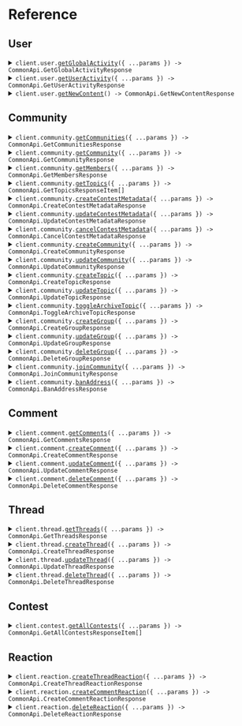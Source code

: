 # Reference

## User

<details><summary><code>client.user.<a href="/src/api/resources/user/client/Client.ts">getGlobalActivity</a>({ ...params }) -> CommonApi.GetGlobalActivityResponse</code></summary>
<dl>
<dd>

#### 🔌 Usage

<dl>
<dd>

<dl>
<dd>

```typescript
await client.user.getGlobalActivity();
```

</dd>
</dl>
</dd>
</dl>

#### ⚙️ Parameters

<dl>
<dd>

<dl>
<dd>

**request:** `CommonApi.GetGlobalActivityRequest`

</dd>
</dl>

<dl>
<dd>

**requestOptions:** `User.RequestOptions`

</dd>
</dl>
</dd>
</dl>

</dd>
</dl>
</details>

<details><summary><code>client.user.<a href="/src/api/resources/user/client/Client.ts">getUserActivity</a>({ ...params }) -> CommonApi.GetUserActivityResponse</code></summary>
<dl>
<dd>

#### 🔌 Usage

<dl>
<dd>

<dl>
<dd>

```typescript
await client.user.getUserActivity();
```

</dd>
</dl>
</dd>
</dl>

#### ⚙️ Parameters

<dl>
<dd>

<dl>
<dd>

**request:** `CommonApi.GetUserActivityRequest`

</dd>
</dl>

<dl>
<dd>

**requestOptions:** `User.RequestOptions`

</dd>
</dl>
</dd>
</dl>

</dd>
</dl>
</details>

<details><summary><code>client.user.<a href="/src/api/resources/user/client/Client.ts">getNewContent</a>() -> CommonApi.GetNewContentResponse</code></summary>
<dl>
<dd>

#### 🔌 Usage

<dl>
<dd>

<dl>
<dd>

```typescript
await client.user.getNewContent();
```

</dd>
</dl>
</dd>
</dl>

#### ⚙️ Parameters

<dl>
<dd>

<dl>
<dd>

**requestOptions:** `User.RequestOptions`

</dd>
</dl>
</dd>
</dl>

</dd>
</dl>
</details>

## Community

<details><summary><code>client.community.<a href="/src/api/resources/community/client/Client.ts">getCommunities</a>({ ...params }) -> CommonApi.GetCommunitiesResponse</code></summary>
<dl>
<dd>

#### 🔌 Usage

<dl>
<dd>

<dl>
<dd>

```typescript
await client.community.getCommunities();
```

</dd>
</dl>
</dd>
</dl>

#### ⚙️ Parameters

<dl>
<dd>

<dl>
<dd>

**request:** `CommonApi.GetCommunitiesRequest`

</dd>
</dl>

<dl>
<dd>

**requestOptions:** `Community.RequestOptions`

</dd>
</dl>
</dd>
</dl>

</dd>
</dl>
</details>

<details><summary><code>client.community.<a href="/src/api/resources/community/client/Client.ts">getCommunity</a>({ ...params }) -> CommonApi.GetCommunityResponse</code></summary>
<dl>
<dd>

#### 🔌 Usage

<dl>
<dd>

<dl>
<dd>

```typescript
await client.community.getCommunity({
    id: "id",
});
```

</dd>
</dl>
</dd>
</dl>

#### ⚙️ Parameters

<dl>
<dd>

<dl>
<dd>

**request:** `CommonApi.GetCommunityRequest`

</dd>
</dl>

<dl>
<dd>

**requestOptions:** `Community.RequestOptions`

</dd>
</dl>
</dd>
</dl>

</dd>
</dl>
</details>

<details><summary><code>client.community.<a href="/src/api/resources/community/client/Client.ts">getMembers</a>({ ...params }) -> CommonApi.GetMembersResponse</code></summary>
<dl>
<dd>

#### 🔌 Usage

<dl>
<dd>

<dl>
<dd>

```typescript
await client.community.getMembers({
    community_id: "community_id",
});
```

</dd>
</dl>
</dd>
</dl>

#### ⚙️ Parameters

<dl>
<dd>

<dl>
<dd>

**request:** `CommonApi.GetMembersRequest`

</dd>
</dl>

<dl>
<dd>

**requestOptions:** `Community.RequestOptions`

</dd>
</dl>
</dd>
</dl>

</dd>
</dl>
</details>

<details><summary><code>client.community.<a href="/src/api/resources/community/client/Client.ts">getTopics</a>({ ...params }) -> CommonApi.GetTopicsResponseItem[]</code></summary>
<dl>
<dd>

#### 🔌 Usage

<dl>
<dd>

<dl>
<dd>

```typescript
await client.community.getTopics({
    community_id: "community_id",
});
```

</dd>
</dl>
</dd>
</dl>

#### ⚙️ Parameters

<dl>
<dd>

<dl>
<dd>

**request:** `CommonApi.GetTopicsRequest`

</dd>
</dl>

<dl>
<dd>

**requestOptions:** `Community.RequestOptions`

</dd>
</dl>
</dd>
</dl>

</dd>
</dl>
</details>

<details><summary><code>client.community.<a href="/src/api/resources/community/client/Client.ts">createContestMetadata</a>({ ...params }) -> CommonApi.CreateContestMetadataResponse</code></summary>
<dl>
<dd>

#### 🔌 Usage

<dl>
<dd>

<dl>
<dd>

```typescript
await client.community.createContestMetadata({
    community_id: "community_id",
    contest_address: "contest_address",
    name: "name",
    payout_structure: [1],
    interval: 1,
});
```

</dd>
</dl>
</dd>
</dl>

#### ⚙️ Parameters

<dl>
<dd>

<dl>
<dd>

**request:** `CommonApi.CreateContestMetadataRequest`

</dd>
</dl>

<dl>
<dd>

**requestOptions:** `Community.RequestOptions`

</dd>
</dl>
</dd>
</dl>

</dd>
</dl>
</details>

<details><summary><code>client.community.<a href="/src/api/resources/community/client/Client.ts">updateContestMetadata</a>({ ...params }) -> CommonApi.UpdateContestMetadataResponse</code></summary>
<dl>
<dd>

#### 🔌 Usage

<dl>
<dd>

<dl>
<dd>

```typescript
await client.community.updateContestMetadata({
    community_id: "community_id",
    contest_address: "contest_address",
});
```

</dd>
</dl>
</dd>
</dl>

#### ⚙️ Parameters

<dl>
<dd>

<dl>
<dd>

**request:** `CommonApi.UpdateContestMetadataRequest`

</dd>
</dl>

<dl>
<dd>

**requestOptions:** `Community.RequestOptions`

</dd>
</dl>
</dd>
</dl>

</dd>
</dl>
</details>

<details><summary><code>client.community.<a href="/src/api/resources/community/client/Client.ts">cancelContestMetadata</a>({ ...params }) -> CommonApi.CancelContestMetadataResponse</code></summary>
<dl>
<dd>

#### 🔌 Usage

<dl>
<dd>

<dl>
<dd>

```typescript
await client.community.cancelContestMetadata({
    community_id: "community_id",
    contest_address: "contest_address",
});
```

</dd>
</dl>
</dd>
</dl>

#### ⚙️ Parameters

<dl>
<dd>

<dl>
<dd>

**request:** `CommonApi.CancelContestMetadataRequest`

</dd>
</dl>

<dl>
<dd>

**requestOptions:** `Community.RequestOptions`

</dd>
</dl>
</dd>
</dl>

</dd>
</dl>
</details>

<details><summary><code>client.community.<a href="/src/api/resources/community/client/Client.ts">createCommunity</a>({ ...params }) -> CommonApi.CreateCommunityResponse</code></summary>
<dl>
<dd>

#### 🔌 Usage

<dl>
<dd>

<dl>
<dd>

```typescript
await client.community.createCommunity({
    id: "id",
    name: "name",
    chain_node_id: 1,
    base: CommonApi.CreateCommunityRequestBase.Cosmos,
    default_symbol: "default_symbol",
});
```

</dd>
</dl>
</dd>
</dl>

#### ⚙️ Parameters

<dl>
<dd>

<dl>
<dd>

**request:** `CommonApi.CreateCommunityRequest`

</dd>
</dl>

<dl>
<dd>

**requestOptions:** `Community.RequestOptions`

</dd>
</dl>
</dd>
</dl>

</dd>
</dl>
</details>

<details><summary><code>client.community.<a href="/src/api/resources/community/client/Client.ts">updateCommunity</a>({ ...params }) -> CommonApi.UpdateCommunityResponse</code></summary>
<dl>
<dd>

#### 🔌 Usage

<dl>
<dd>

<dl>
<dd>

```typescript
await client.community.updateCommunity({
    community_id: "community_id",
});
```

</dd>
</dl>
</dd>
</dl>

#### ⚙️ Parameters

<dl>
<dd>

<dl>
<dd>

**request:** `CommonApi.UpdateCommunityRequest`

</dd>
</dl>

<dl>
<dd>

**requestOptions:** `Community.RequestOptions`

</dd>
</dl>
</dd>
</dl>

</dd>
</dl>
</details>

<details><summary><code>client.community.<a href="/src/api/resources/community/client/Client.ts">createTopic</a>({ ...params }) -> CommonApi.CreateTopicResponse</code></summary>
<dl>
<dd>

#### 🔌 Usage

<dl>
<dd>

<dl>
<dd>

```typescript
await client.community.createTopic({
    community_id: "community_id",
});
```

</dd>
</dl>
</dd>
</dl>

#### ⚙️ Parameters

<dl>
<dd>

<dl>
<dd>

**request:** `CommonApi.CreateTopicRequest`

</dd>
</dl>

<dl>
<dd>

**requestOptions:** `Community.RequestOptions`

</dd>
</dl>
</dd>
</dl>

</dd>
</dl>
</details>

<details><summary><code>client.community.<a href="/src/api/resources/community/client/Client.ts">updateTopic</a>({ ...params }) -> CommonApi.UpdateTopicResponse</code></summary>
<dl>
<dd>

#### 🔌 Usage

<dl>
<dd>

<dl>
<dd>

```typescript
await client.community.updateTopic({
    topic_id: 1.1,
    community_id: "community_id",
});
```

</dd>
</dl>
</dd>
</dl>

#### ⚙️ Parameters

<dl>
<dd>

<dl>
<dd>

**request:** `CommonApi.UpdateTopicRequest`

</dd>
</dl>

<dl>
<dd>

**requestOptions:** `Community.RequestOptions`

</dd>
</dl>
</dd>
</dl>

</dd>
</dl>
</details>

<details><summary><code>client.community.<a href="/src/api/resources/community/client/Client.ts">toggleArchiveTopic</a>({ ...params }) -> CommonApi.ToggleArchiveTopicResponse</code></summary>
<dl>
<dd>

#### 🔌 Usage

<dl>
<dd>

<dl>
<dd>

```typescript
await client.community.toggleArchiveTopic({
    community_id: "community_id",
    topic_id: 1,
    archive: true,
});
```

</dd>
</dl>
</dd>
</dl>

#### ⚙️ Parameters

<dl>
<dd>

<dl>
<dd>

**request:** `CommonApi.ToggleArchiveTopicRequest`

</dd>
</dl>

<dl>
<dd>

**requestOptions:** `Community.RequestOptions`

</dd>
</dl>
</dd>
</dl>

</dd>
</dl>
</details>

<details><summary><code>client.community.<a href="/src/api/resources/community/client/Client.ts">createGroup</a>({ ...params }) -> CommonApi.CreateGroupResponse</code></summary>
<dl>
<dd>

#### 🔌 Usage

<dl>
<dd>

<dl>
<dd>

```typescript
await client.community.createGroup({
    community_id: "community_id",
    metadata: {
        name: "name",
        description: "description",
    },
});
```

</dd>
</dl>
</dd>
</dl>

#### ⚙️ Parameters

<dl>
<dd>

<dl>
<dd>

**request:** `CommonApi.CreateGroupRequest`

</dd>
</dl>

<dl>
<dd>

**requestOptions:** `Community.RequestOptions`

</dd>
</dl>
</dd>
</dl>

</dd>
</dl>
</details>

<details><summary><code>client.community.<a href="/src/api/resources/community/client/Client.ts">updateGroup</a>({ ...params }) -> CommonApi.UpdateGroupResponse</code></summary>
<dl>
<dd>

#### 🔌 Usage

<dl>
<dd>

<dl>
<dd>

```typescript
await client.community.updateGroup({
    community_id: "community_id",
    group_id: 1,
});
```

</dd>
</dl>
</dd>
</dl>

#### ⚙️ Parameters

<dl>
<dd>

<dl>
<dd>

**request:** `CommonApi.UpdateGroupRequest`

</dd>
</dl>

<dl>
<dd>

**requestOptions:** `Community.RequestOptions`

</dd>
</dl>
</dd>
</dl>

</dd>
</dl>
</details>

<details><summary><code>client.community.<a href="/src/api/resources/community/client/Client.ts">deleteGroup</a>({ ...params }) -> CommonApi.DeleteGroupResponse</code></summary>
<dl>
<dd>

#### 🔌 Usage

<dl>
<dd>

<dl>
<dd>

```typescript
await client.community.deleteGroup({
    community_id: "community_id",
    group_id: 1,
});
```

</dd>
</dl>
</dd>
</dl>

#### ⚙️ Parameters

<dl>
<dd>

<dl>
<dd>

**request:** `CommonApi.DeleteGroupRequest`

</dd>
</dl>

<dl>
<dd>

**requestOptions:** `Community.RequestOptions`

</dd>
</dl>
</dd>
</dl>

</dd>
</dl>
</details>

<details><summary><code>client.community.<a href="/src/api/resources/community/client/Client.ts">joinCommunity</a>({ ...params }) -> CommonApi.JoinCommunityResponse</code></summary>
<dl>
<dd>

#### 🔌 Usage

<dl>
<dd>

<dl>
<dd>

```typescript
await client.community.joinCommunity({
    community_id: "community_id",
});
```

</dd>
</dl>
</dd>
</dl>

#### ⚙️ Parameters

<dl>
<dd>

<dl>
<dd>

**request:** `CommonApi.JoinCommunityRequest`

</dd>
</dl>

<dl>
<dd>

**requestOptions:** `Community.RequestOptions`

</dd>
</dl>
</dd>
</dl>

</dd>
</dl>
</details>

<details><summary><code>client.community.<a href="/src/api/resources/community/client/Client.ts">banAddress</a>({ ...params }) -> CommonApi.BanAddressResponse</code></summary>
<dl>
<dd>

#### 🔌 Usage

<dl>
<dd>

<dl>
<dd>

```typescript
await client.community.banAddress({
    community_id: "community_id",
    address: "address",
});
```

</dd>
</dl>
</dd>
</dl>

#### ⚙️ Parameters

<dl>
<dd>

<dl>
<dd>

**request:** `CommonApi.BanAddressRequest`

</dd>
</dl>

<dl>
<dd>

**requestOptions:** `Community.RequestOptions`

</dd>
</dl>
</dd>
</dl>

</dd>
</dl>
</details>

## Comment

<details><summary><code>client.comment.<a href="/src/api/resources/comment/client/Client.ts">getComments</a>({ ...params }) -> CommonApi.GetCommentsResponse</code></summary>
<dl>
<dd>

#### 🔌 Usage

<dl>
<dd>

<dl>
<dd>

```typescript
await client.comment.getComments({
    thread_id: 1,
});
```

</dd>
</dl>
</dd>
</dl>

#### ⚙️ Parameters

<dl>
<dd>

<dl>
<dd>

**request:** `CommonApi.GetCommentsRequest`

</dd>
</dl>

<dl>
<dd>

**requestOptions:** `Comment.RequestOptions`

</dd>
</dl>
</dd>
</dl>

</dd>
</dl>
</details>

<details><summary><code>client.comment.<a href="/src/api/resources/comment/client/Client.ts">createComment</a>({ ...params }) -> CommonApi.CreateCommentResponse</code></summary>
<dl>
<dd>

#### 🔌 Usage

<dl>
<dd>

<dl>
<dd>

```typescript
await client.comment.createComment({
    thread_id: 1,
    body: "body",
});
```

</dd>
</dl>
</dd>
</dl>

#### ⚙️ Parameters

<dl>
<dd>

<dl>
<dd>

**request:** `CommonApi.CreateCommentRequest`

</dd>
</dl>

<dl>
<dd>

**requestOptions:** `Comment.RequestOptions`

</dd>
</dl>
</dd>
</dl>

</dd>
</dl>
</details>

<details><summary><code>client.comment.<a href="/src/api/resources/comment/client/Client.ts">updateComment</a>({ ...params }) -> CommonApi.UpdateCommentResponse</code></summary>
<dl>
<dd>

#### 🔌 Usage

<dl>
<dd>

<dl>
<dd>

```typescript
await client.comment.updateComment({
    comment_id: 1,
    body: "body",
});
```

</dd>
</dl>
</dd>
</dl>

#### ⚙️ Parameters

<dl>
<dd>

<dl>
<dd>

**request:** `CommonApi.UpdateCommentRequest`

</dd>
</dl>

<dl>
<dd>

**requestOptions:** `Comment.RequestOptions`

</dd>
</dl>
</dd>
</dl>

</dd>
</dl>
</details>

<details><summary><code>client.comment.<a href="/src/api/resources/comment/client/Client.ts">deleteComment</a>({ ...params }) -> CommonApi.DeleteCommentResponse</code></summary>
<dl>
<dd>

#### 🔌 Usage

<dl>
<dd>

<dl>
<dd>

```typescript
await client.comment.deleteComment({
    comment_id: 1,
});
```

</dd>
</dl>
</dd>
</dl>

#### ⚙️ Parameters

<dl>
<dd>

<dl>
<dd>

**request:** `CommonApi.DeleteCommentRequest`

</dd>
</dl>

<dl>
<dd>

**requestOptions:** `Comment.RequestOptions`

</dd>
</dl>
</dd>
</dl>

</dd>
</dl>
</details>

## Thread

<details><summary><code>client.thread.<a href="/src/api/resources/thread/client/Client.ts">getThreads</a>({ ...params }) -> CommonApi.GetThreadsResponse</code></summary>
<dl>
<dd>

#### 🔌 Usage

<dl>
<dd>

<dl>
<dd>

```typescript
await client.thread.getThreads({
    community_id: "community_id",
});
```

</dd>
</dl>
</dd>
</dl>

#### ⚙️ Parameters

<dl>
<dd>

<dl>
<dd>

**request:** `CommonApi.GetThreadsRequest`

</dd>
</dl>

<dl>
<dd>

**requestOptions:** `Thread.RequestOptions`

</dd>
</dl>
</dd>
</dl>

</dd>
</dl>
</details>

<details><summary><code>client.thread.<a href="/src/api/resources/thread/client/Client.ts">createThread</a>({ ...params }) -> CommonApi.CreateThreadResponse</code></summary>
<dl>
<dd>

#### 🔌 Usage

<dl>
<dd>

<dl>
<dd>

```typescript
await client.thread.createThread({
    community_id: "community_id",
    topic_id: 1,
    title: "title",
    body: "body",
    kind: CommonApi.CreateThreadRequestKind.Discussion,
    stage: "stage",
    read_only: true,
});
```

</dd>
</dl>
</dd>
</dl>

#### ⚙️ Parameters

<dl>
<dd>

<dl>
<dd>

**request:** `CommonApi.CreateThreadRequest`

</dd>
</dl>

<dl>
<dd>

**requestOptions:** `Thread.RequestOptions`

</dd>
</dl>
</dd>
</dl>

</dd>
</dl>
</details>

<details><summary><code>client.thread.<a href="/src/api/resources/thread/client/Client.ts">updateThread</a>({ ...params }) -> CommonApi.UpdateThreadResponse</code></summary>
<dl>
<dd>

#### 🔌 Usage

<dl>
<dd>

<dl>
<dd>

```typescript
await client.thread.updateThread({
    thread_id: 1,
});
```

</dd>
</dl>
</dd>
</dl>

#### ⚙️ Parameters

<dl>
<dd>

<dl>
<dd>

**request:** `CommonApi.UpdateThreadRequest`

</dd>
</dl>

<dl>
<dd>

**requestOptions:** `Thread.RequestOptions`

</dd>
</dl>
</dd>
</dl>

</dd>
</dl>
</details>

<details><summary><code>client.thread.<a href="/src/api/resources/thread/client/Client.ts">deleteThread</a>({ ...params }) -> CommonApi.DeleteThreadResponse</code></summary>
<dl>
<dd>

#### 🔌 Usage

<dl>
<dd>

<dl>
<dd>

```typescript
await client.thread.deleteThread({
    thread_id: 1,
});
```

</dd>
</dl>
</dd>
</dl>

#### ⚙️ Parameters

<dl>
<dd>

<dl>
<dd>

**request:** `CommonApi.DeleteThreadRequest`

</dd>
</dl>

<dl>
<dd>

**requestOptions:** `Thread.RequestOptions`

</dd>
</dl>
</dd>
</dl>

</dd>
</dl>
</details>

## Contest

<details><summary><code>client.contest.<a href="/src/api/resources/contest/client/Client.ts">getAllContests</a>({ ...params }) -> CommonApi.GetAllContestsResponseItem[]</code></summary>
<dl>
<dd>

#### 🔌 Usage

<dl>
<dd>

<dl>
<dd>

```typescript
await client.contest.getAllContests();
```

</dd>
</dl>
</dd>
</dl>

#### ⚙️ Parameters

<dl>
<dd>

<dl>
<dd>

**request:** `CommonApi.GetAllContestsRequest`

</dd>
</dl>

<dl>
<dd>

**requestOptions:** `Contest.RequestOptions`

</dd>
</dl>
</dd>
</dl>

</dd>
</dl>
</details>

## Reaction

<details><summary><code>client.reaction.<a href="/src/api/resources/reaction/client/Client.ts">createThreadReaction</a>({ ...params }) -> CommonApi.CreateThreadReactionResponse</code></summary>
<dl>
<dd>

#### 🔌 Usage

<dl>
<dd>

<dl>
<dd>

```typescript
await client.reaction.createThreadReaction({
    thread_id: 1,
});
```

</dd>
</dl>
</dd>
</dl>

#### ⚙️ Parameters

<dl>
<dd>

<dl>
<dd>

**request:** `CommonApi.CreateThreadReactionRequest`

</dd>
</dl>

<dl>
<dd>

**requestOptions:** `Reaction.RequestOptions`

</dd>
</dl>
</dd>
</dl>

</dd>
</dl>
</details>

<details><summary><code>client.reaction.<a href="/src/api/resources/reaction/client/Client.ts">createCommentReaction</a>({ ...params }) -> CommonApi.CreateCommentReactionResponse</code></summary>
<dl>
<dd>

#### 🔌 Usage

<dl>
<dd>

<dl>
<dd>

```typescript
await client.reaction.createCommentReaction({
    comment_id: 1,
});
```

</dd>
</dl>
</dd>
</dl>

#### ⚙️ Parameters

<dl>
<dd>

<dl>
<dd>

**request:** `CommonApi.CreateCommentReactionRequest`

</dd>
</dl>

<dl>
<dd>

**requestOptions:** `Reaction.RequestOptions`

</dd>
</dl>
</dd>
</dl>

</dd>
</dl>
</details>

<details><summary><code>client.reaction.<a href="/src/api/resources/reaction/client/Client.ts">deleteReaction</a>({ ...params }) -> CommonApi.DeleteReactionResponse</code></summary>
<dl>
<dd>

#### 🔌 Usage

<dl>
<dd>

<dl>
<dd>

```typescript
await client.reaction.deleteReaction({
    community_id: "community_id",
    reaction_id: 1,
});
```

</dd>
</dl>
</dd>
</dl>

#### ⚙️ Parameters

<dl>
<dd>

<dl>
<dd>

**request:** `CommonApi.DeleteReactionRequest`

</dd>
</dl>

<dl>
<dd>

**requestOptions:** `Reaction.RequestOptions`

</dd>
</dl>
</dd>
</dl>

</dd>
</dl>
</details>
